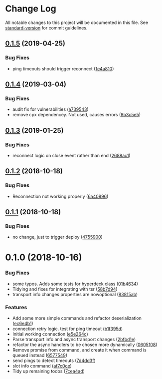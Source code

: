 # Change Log

All notable changes to this project will be documented in this file. See [standard-version](https://github.com/conventional-changelog/standard-version) for commit guidelines.

<a name="0.1.5"></a>
## [0.1.5](https://github.com/nrkno/tv-automation-hyperdeck-connection/compare/0.1.4...0.1.5) (2019-04-25)


### Bug Fixes

* ping timeouts should trigger reconnect ([1e4a810](https://github.com/nrkno/tv-automation-hyperdeck-connection/commit/1e4a810))



<a name="0.1.4"></a>
## [0.1.4](https://github.com/nrkno/tv-automation-hyperdeck-connection/compare/0.1.3...0.1.4) (2019-03-04)


### Bug Fixes

* audit fix for vulnerabilities ([a739543](https://github.com/nrkno/tv-automation-hyperdeck-connection/commit/a739543))
* remove cpx dependencey. Not used, causes errors ([8b3c5e5](https://github.com/nrkno/tv-automation-hyperdeck-connection/commit/8b3c5e5))



<a name="0.1.3"></a>
## [0.1.3](https://github.com/nrkno/tv-automation-hyperdeck-connection/compare/0.1.2...0.1.3) (2019-01-25)


### Bug Fixes

* reconnect logic on close event rather than end ([2688ac1](https://github.com/nrkno/tv-automation-hyperdeck-connection/commit/2688ac1))



<a name="0.1.2"></a>
## [0.1.2](https://github.com/nrkno/tv-automation-hyperdeck-connection/compare/0.1.1...0.1.2) (2018-10-18)


### Bug Fixes

* Reconnection not working properly ([6a40896](https://github.com/nrkno/tv-automation-hyperdeck-connection/commit/6a40896))



<a name="0.1.1"></a>
## [0.1.1](https://github.com/nrkno/tv-automation-hyperdeck-connection/compare/0.1.0...0.1.1) (2018-10-18)


### Bug Fixes

* no change, just to trigger deploy ([4755900](https://github.com/nrkno/tv-automation-hyperdeck-connection/commit/4755900))



<a name="0.1.0"></a>
# 0.1.0 (2018-10-16)


### Bug Fixes

* some typos. Adds some tests for hyperdeck class ([01b4634](https://github.com/nrkno/tv-automation-hyperdeck-connection/commit/01b4634))
* Tidying and fixes for integrating with tsr ([58b7d94](https://github.com/nrkno/tv-automation-hyperdeck-connection/commit/58b7d94))
* transport info changes properties are nowoptional ([83815ab](https://github.com/nrkno/tv-automation-hyperdeck-connection/commit/83815ab))


### Features

* Add some more simple commands and refactor deserialization ([ec6e4b1](https://github.com/nrkno/tv-automation-hyperdeck-connection/commit/ec6e4b1))
* connection retry logic. test for ping timeout ([b1f395d](https://github.com/nrkno/tv-automation-hyperdeck-connection/commit/b1f395d))
* Initial working connection ([e5e264c](https://github.com/nrkno/tv-automation-hyperdeck-connection/commit/e5e264c))
* Parse transport info and async transport changes ([2bfbd1e](https://github.com/nrkno/tv-automation-hyperdeck-connection/commit/2bfbd1e))
* refactor the async handlers to be chosen more dynamically ([0605108](https://github.com/nrkno/tv-automation-hyperdeck-connection/commit/0605108))
* Remove promise from command, and create it when command is queued instead ([6577549](https://github.com/nrkno/tv-automation-hyperdeck-connection/commit/6577549))
* send pings to detect timeouts ([7d4dd3f](https://github.com/nrkno/tv-automation-hyperdeck-connection/commit/7d4dd3f))
* slot info command ([af7c0ce](https://github.com/nrkno/tv-automation-hyperdeck-connection/commit/af7c0ce))
* Tidy up remaining todos ([7cea4ad](https://github.com/nrkno/tv-automation-hyperdeck-connection/commit/7cea4ad))
